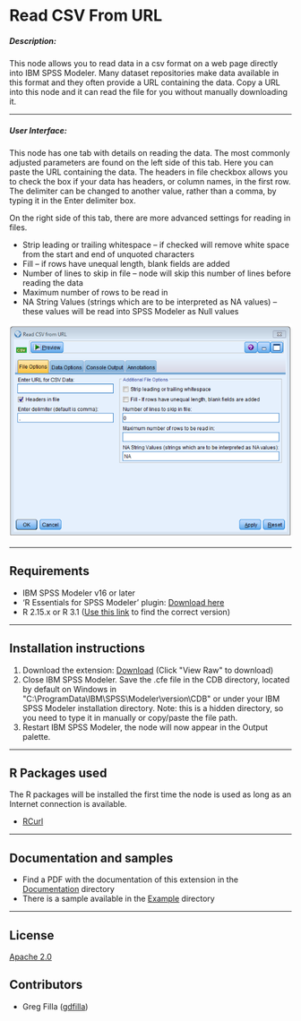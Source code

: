 # Read CSV From URL
##### Description:

This node allows you to read data in a csv format on a web page directly into IBM SPSS Modeler.  Many dataset repositories make data available in this format and they often provide a URL containing the data.  Copy a URL into this node and it can read the file for you without manually downloading it.



---

##### User Interface:

This node has one tab with details on reading the data.  The most commonly adjusted parameters are found on the left side of this tab.  Here you can paste the URL containing the data.  The headers in file checkbox allows you to check the box if your data has headers, or column names, in the first row.  The delimiter can be changed to another value, rather than a comma, by typing it in the Enter delimiter box.  

On the right side of this tab, there are more advanced settings for reading in files.  
- Strip leading or trailing whitespace – if checked will remove white space from the start and end of unquoted characters
- Fill – if rows have unequal length, blank fields are added
- Number of lines to skip in file – node will skip this number of lines before reading the data
- Maximum number of rows to be read in
- NA String Values (strings which are to be interpreted as NA values) – these values will be read into SPSS Modeler as Null values

![dialog](https://raw.githubusercontent.com/IBMPredictiveAnalytics/Read_CSV_From_URL/master/Screenshot/Dialog.png)

---
Requirements
----
- IBM SPSS Modeler v16 or later
- ‘R Essentials for SPSS Modeler’ plugin: [Download here][5]
-  R 2.15.x or R 3.1 ([Use this link][5] to find the correct version)

---
Installation instructions
----
1. Download the extension: [Download][6]  (Click "View Raw" to download)
2. Close IBM SPSS Modeler. Save the .cfe file in the CDB directory, located by default on Windows in "C:\ProgramData\IBM\SPSS\Modeler\version\CDB" or under your IBM SPSS Modeler installation directory.  Note: this is a hidden directory, so you need to type it in manually or copy/paste the file path.
3. Restart IBM SPSS Modeler, the node will now appear in the Output palette.

---
R Packages used
----
The R packages will be installed the first time the node is used as long as an Internet connection is available.

- [RCurl][4]

---
Documentation and samples
----
- Find a PDF with the documentation of this extension in the [Documentation][2] directory
- There is a sample available in the [Example][3] directory


---
License
----

[Apache 2.0][1]


Contributors
----

  - Greg Filla ([gdfilla](https://twitter.com/gdfilla))


[1]: http://www.apache.org/licenses/LICENSE-2.0.html
[2]: https://github.com/IBMPredictiveAnalytics/Read_CSV_From_URL/tree/master/Documentation
[3]: https://github.com/IBMPredictiveAnalytics/Read_CSV_From_URL/tree/master/Example
[4]: https://cran.r-project.org/web/packages/RCurl/
[5]: https://developer.ibm.com/predictiveanalytics/downloads/
[6]: https://github.com/IBMPredictiveAnalytics/Read_CSV_From_URL/blob/master/Source%20code/readcsvfromurl.cfe